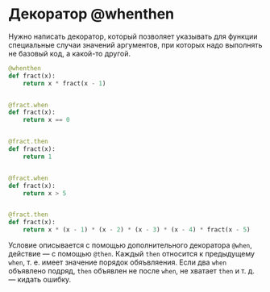 Декоратор @whenthen
===================

Нужно написать декоратор, который позволяет указывать для функции специальные случаи значений аргументов, при которых надо выполнять не базовый код, а какой-то другой.

```python
@whenthen
def fract(x):
    return x * fract(x - 1)


@fract.when
def fract(x):
    return x == 0


@fract.then
def fract(x):
    return 1


@fract.when
def fract(x):
    return x > 5


@fract.then
def fract(x):
    return x * (x - 1) * (x - 2) * (x - 3) * (x - 4) * fract(x - 5)
```

Условие описывается с помощью дополнительного декоратора `@when`, действие — с помощью `@then`. Каждый `then` относится к предыдущему `when`, т. е. имеет значение порядок обяъвляения. Если два `when` объявлено подряд, `then` объявлен не после `when`, не хватает `then` и т. д. — кидать ошибку.

